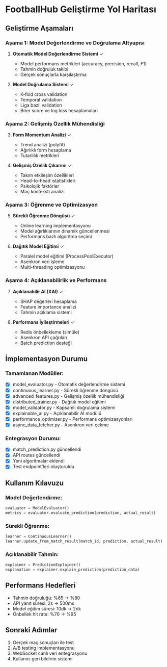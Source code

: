 # FootballHub Geliştirme Yol Haritası

## Geliştirme Aşamaları

### Aşama 1: Model Değerlendirme ve Doğrulama Altyapısı
1. **Otomatik Model Değerlendirme Sistemi** ✓
   - Model performans metrikleri (accuracy, precision, recall, F1)
   - Tahmin doğruluk takibi
   - Gerçek sonuçlarla karşılaştırma
   
2. **Model Doğrulama Sistemi** ✓
   - K-fold cross validation
   - Temporal validation
   - Liga bazlı validation
   - Brier score ve log loss hesaplamaları

### Aşama 2: Gelişmiş Özellik Mühendisliği
3. **Form Momentum Analizi** ✓
   - Trend analizi (polyfit)
   - Ağırlıklı form hesaplama
   - Tutarlılık metrikleri
   
4. **Gelişmiş Özellik Çıkarımı** ✓
   - Takım etkileşim özellikleri
   - Head-to-head istatistikleri
   - Psikolojik faktörler
   - Maç konteksti analizi

### Aşama 3: Öğrenme ve Optimizasyon
5. **Sürekli Öğrenme Döngüsü** ✓
   - Online learning implementasyonu
   - Model ağırlıklarının dinamik güncellenmesi
   - Performans bazlı algoritma seçimi
   
6. **Dağıtık Model Eğitimi** ✓
   - Paralel model eğitimi (ProcessPoolExecutor)
   - Asenkron veri işleme
   - Multi-threading optimizasyonu

### Aşama 4: Açıklanabilirlik ve Performans
7. **Açıklanabilir AI (XAI)** ✓
   - SHAP değerleri hesaplama
   - Feature importance analizi
   - Tahmin açıklama sistemi
   
8. **Performans İyileştirmeleri** ✓
   - Redis önbellekleme (simüle)
   - Asenkron API çağrıları
   - Batch prediction desteği

## İmplementasyon Durumu

### Tamamlanan Modüller:
- [x] model_evaluator.py - Otomatik değerlendirme sistemi
- [x] continuous_learner.py - Sürekli öğrenme döngüsü
- [x] advanced_features.py - Gelişmiş özellik mühendisliği
- [x] distributed_trainer.py - Dağıtık model eğitimi
- [x] model_validator.py - Kapsamlı doğrulama sistemi
- [x] explainable_ai.py - Açıklanabilir AI modülü
- [x] performance_optimizer.py - Performans optimizasyonları
- [x] async_data_fetcher.py - Asenkron veri çekme

### Entegrasyon Durumu:
- [x] match_prediction.py güncellendi
- [x] API routes güncellendi
- [x] Yeni algoritmalar eklendi
- [x] Test endpoint'leri oluşturuldu

## Kullanım Kılavuzu

### Model Değerlendirme:
```python
evaluator = ModelEvaluator()
metrics = evaluator.evaluate_prediction(prediction, actual_result)
```

### Sürekli Öğrenme:
```python
learner = ContinuousLearner()
learner.update_from_match_result(match_id, prediction, actual_result)
```

### Açıklanabilir Tahmin:
```python
explainer = PredictionExplainer()
explanation = explainer.explain_prediction(prediction_data)
```

## Performans Hedefleri

- Tahmin doğruluğu: %65 → %80
- API yanıt süresi: 2s → 500ms
- Model eğitim süresi: 10dk → 2dk
- Önbellek hit rate: %70 → %95

## Sonraki Adımlar

1. Gerçek maç sonuçları ile test
2. A/B testing implementasyonu
3. WebSocket canlı veri entegrasyonu
4. Kullanıcı geri bildirim sistemi
